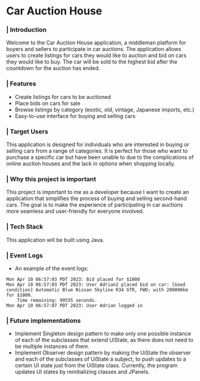 # Car Auction House

### | **Introduction**
Welcome to the Car Auction House application, a middleman platform for buyers and sellers to participate in car auctions. 
The application allows users to create listings for cars they would like to auction and bid on cars they would like to buy. The car will be sold to the highest bid after the countdown for the auction has ended.

### | **Features**
- Create listings for cars to be auctioned
- Place bids on cars for sale
- Browse listings by category (exotic, old, vintage, Japanese imports, etc.)
- Easy-to-use interface for buying and selling cars

### | **Target Users**
This application is designed for individuals who are interested in buying or selling cars from a range of categories. It is perfect for those who want to purchase a specific car but have been unable to due to the complications of online auction houses and the lack in
options when shopping locally.

### | **Why this project is important**
This project is important to me as a developer because I want to create an application that simplifies the process of buying and selling second-hand cars. The goal is to make the experience of participating in car auctions more seamless and user-friendly for everyone involved.

### | **Tech Stack**
This application will be built using Java.

### | **Event Logs**
- An example of the event logs:
```
Mon Apr 10 06:57:03 PDT 2023: Bid placed for $1000
Mon Apr 10 06:57:03 PDT 2023: User Adrian2 placed bid on car: [Good condition] Automatic Blue Nissan Skyline R34 GTR, FWD; with 200000km for $1000.
	Time remaining: 99555 seconds.
Mon Apr 10 06:57:07 PDT 2023: User Adrian logged in
```

### | **Future implementations**
- Implement Singleton design pattern to make only one possible instance of each of the subclasses that extend UiState, as there does not need to be multiple instances of them.
- Implement Observer design pattern by making the UiState the observer and each of the subclasses of UiState a subject, to push updates to a certain
UI state just from the UiState class. Currently, the program updates UI states by reinitializing classes and JPanels.
